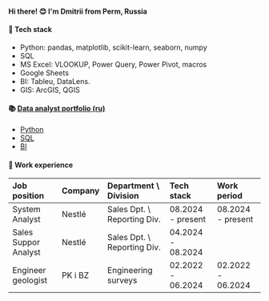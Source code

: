

#### **Hi there! 😊 I'm Dmitrii from Perm, Russia** 

#### 📝 **Tech stack**

 - Python: pandas, matplotlib, scikit-learn, seaborn, numpy
 - SQL
 - MS Excel: VLOOKUP, Power Query, Power Pivot, macros
 - Google Sheets
 - BI: Tableu, DataLens.
 - GIS: ArcGIS, QGIS

#### 📚 [Data analyst portfolio (ru)](https://github.com/dmitriifs/data_analyst_portfolio)

 - [Python](https://github.com/dmitriifs/data_analyst_portfolio/tree/main/python)
 - [SQL](https://github.com/dmitriifs/data_analyst_portfolio/tree/main/sql)
 - [BI](https://github.com/dmitriifs/data_analyst_portfolio/tree/main/bi)

#### 🏢 Work experience
| Job position         | Company          | Department \ Division       |  Tech stack     |  Work period       |
|:---------------------|:-----------------|:----------------------------|:------------------|:------------------|
| System Analyst | Nestlé           | Sales Dpt. \ Reporting Div. | 08.2024 - present | 08.2024 - present |
| Sales Suppor Analyst | Nestlé           | Sales Dpt. \ Reporting Div. | 04.2024 - 08.2024 |
| Engineer geologist| PK i BZ| Engineering surveys | 02.2022 - 06.2024 | 02.2022 - 06.2024 |

